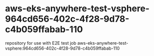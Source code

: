 # aws-eks-anywhere-test-vsphere-964cd656-402c-4f28-9d78-c4b059ffabab-110
repository for use with E2E test job aws-eks-anywhere-test-vsphere:964cd656-402c-4f28-9d78-c4b059ffabab-110

